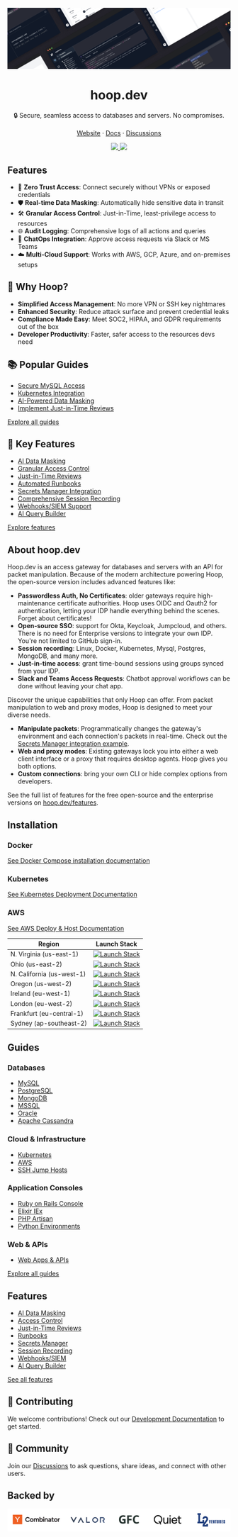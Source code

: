 ![hero](github.png)

<h1 align="center"><b>hoop.dev</b></h1>
<p align="center">
    🔒 Secure, seamless access to databases and servers. No compromises.
    <br />
    <br />
    <a target="_blank" href="https://hoop.dev">Website</a>
    ·
    <a target="_blank" href="https://hoop.dev/docs">Docs</a>
    ·
    <a href="https://github.com/hoophq/hoop/discussions">Discussions</a>
  </p>
</p>


<p align="center">
    <a href="https://github.com/hoophq/hoop/actions/workflows/release.yml">
        <img src="https://img.shields.io/github/v/release/hoophq/hoop.svg?style=flat" />
    </a>
    <a href="https://github.com/hoophq/hoop/actions/workflows/release.yml">
        <img src="https://github.com/hoophq/hoop/actions/workflows/release.yml/badge.svg" />
    </a>
</p>

## Features

- 🔐 **Zero Trust Access**: Connect securely without VPNs or exposed credentials
- 🛡️ **Real-time Data Masking**: Automatically hide sensitive data in transit
- 🛠 **Granular Access Control**: Just-in-Time, least-privilege access to resources
- 🌐 **Audit Logging**: Comprehensive logs of all actions and queries
- 🤖 **ChatOps Integration**: Approve access requests via Slack or MS Teams
- ☁️ **Multi-Cloud Support**: Works with AWS, GCP, Azure, and on-premises setups

## 🌟 Why Hoop?

- **Simplified Access Management**: No more VPN or SSH key nightmares
- **Enhanced Security**: Reduce attack surface and prevent credential leaks
- **Compliance Made Easy**: Meet SOC2, HIPAA, and GDPR requirements out of the box
- **Developer Productivity**: Faster, safer access to the resources devs need

<!--
## 🚀 Quick Start

Get up and running in minutes:

```bash
# create a jwt secret for auth
echo "JWT_SECRET_KEY=$(openssl rand -hex 32)" >> .env

# download and run
curl -sL https://hoop.dev/docker-compose.yml > docker-compose.yml | docker compose -f - up

```
[View full installation options](#installation)
-->
## 📚 Popular Guides

- [Secure MySQL Access](https://hoop.dev/docs/quickstarts/mysql)
- [Kubernetes Integration](https://hoop.dev/docs/quickstarts/kubernetes)
- [AI-Powered Data Masking](https://hoop.dev/docs/learn/ai-data-masking)
- [Implement Just-in-Time Reviews](https://hoop.dev/docs/learn/jit-reviews)

[Explore all guides](#guides)

## 🌟 Key Features

- [AI Data Masking](https://hoop.dev/docs/learn/ai-data-masking)
- [Granular Access Control](https://hoop.dev/docs/learn/access-control)
- [Just-in-Time Reviews](https://hoop.dev/docs/learn/jit-reviews)
- [Automated Runbooks](https://hoop.dev/docs/learn/runbooks)
- [Secrets Manager Integration](https://hoop.dev/docs/learn/secrets-manager)
- [Comprehensive Session Recording](https://hoop.dev/docs/learn/session-recording)
- [Webhooks/SIEM Support](https://hoop.dev/docs/learn/webhooks-siem)
- [AI Query Builder](https://hoop.dev/docs/learn/ai-query-builder)

[Explore features](#features)


## About hoop.dev

Hoop.dev is an access gateway for databases and servers with an API for packet manipulation. Because of the modern architecture powering Hoop, the open-source version includes advanced features like:

 * **Passwordless Auth, No Certificates**: older gateways require high-maintenance certificate authorities. Hoop uses OIDC and Oauth2 for authentication, letting your IDP handle everything behind the scenes. Forget about certificates!
 * **Open-source SSO**: support for Okta, Keycloak, Jumpcloud, and others. There is no need for Enterprise versions to integrate your own IDP. You're not limited to GitHub sign-in.
 * **Session recording**: Linux, Docker, Kubernetes, Mysql, Postgres, MongoDB, and many more.
 * **Just-in-time access**: grant time-bound sessions using groups synced from your IDP.
 * **Slack and Teams Access Requests**: Chatbot approval workflows can be done without leaving your chat app.

Discover the unique capabilities that only Hoop can offer. From packet manipulation to web and proxy modes, Hoop is designed to meet your diverse needs.

* **Manipulate packets**: Programmatically changes the gateway's environment and each connection's packets in real-time. Check out the [Secrets Manager integration example](https://hoop.dev/docs/learn/secrets-manager).
 * **Web and proxy modes**: Existing gateways lock you into either a web client interface or a proxy that requires desktop agents. Hoop gives you both options.
 * **Custom connections**: bring your own CLI or hide complex options from developers.

See the full list of features for the free open-source and the enterprise versions on [hoop.dev/features](https://hoop.dev/features).

## Installation

### Docker

[See Docker Compose installation documentation](https://hoop.dev/docs/getting-started/installation/docker-compose)
<!--
```bash
# create a jwt secret for auth
echo "JWT_SECRET_KEY=$(openssl rand -hex 32)" >> .env

# download and run
curl -sL https://hoop.dev/docker-compose.yml > docker-compose.yml | docker compose -f - up

-->
### Kubernetes

[See Kubernetes Deployment Documentation](https://hoop.dev/docs/deploy/kubernetes)

### AWS

 [See AWS Deploy & Host Documentation](https://hoop.dev/docs/deploy/AWS)

| Region | Launch Stack |
|--------|--------------|
| N. Virginia (us-east-1) | [![Launch Stack](https://cdn.rawgit.com/buildkite/cloudformation-launch-stack-button-svg/master/launch-stack.svg)](https://us-east-1.console.aws.amazon.com/cloudformation/home?region=us-east-1#/stacks/quickcreate?templateURL=https%3A%2F%2Fhoopdev-platform-cf-us-east-1.s3.us-east-1.amazonaws.com%2Flatest%2Fhoopdev-platform.template.yaml) |
| Ohio (us-east-2) | [![Launch Stack](https://cdn.rawgit.com/buildkite/cloudformation-launch-stack-button-svg/master/launch-stack.svg)](https://us-east-2.console.aws.amazon.com/cloudformation/home?region=us-east-2#/stacks/quickcreate?templateURL=https%3A%2F%2Fhoopdev-platform-cf-us-east-2.s3.us-east-2.amazonaws.com%2Flatest%2Fhoopdev-platform.template.yaml) |
| N. California (us-west-1) | [![Launch Stack](https://cdn.rawgit.com/buildkite/cloudformation-launch-stack-button-svg/master/launch-stack.svg)](https://us-west-1.console.aws.amazon.com/cloudformation/home?region=us-west-1#/stacks/quickcreate?templateURL=https%3A%2F%2Fhoopdev-platform-cf-us-west-1.s3.us-west-1.amazonaws.com%2Flatest%2Fhoopdev-platform.template.yaml) |
| Oregon (us-west-2) | [![Launch Stack](https://cdn.rawgit.com/buildkite/cloudformation-launch-stack-button-svg/master/launch-stack.svg)](https://us-west-2.console.aws.amazon.com/cloudformation/home?region=us-west-2#/stacks/quickcreate?templateURL=https%3A%2F%2Fhoopdev-platform-cf-us-west-2.s3.us-west-2.amazonaws.com%2Flatest%2Fhoopdev-platform.template.yaml) |
| Ireland (eu-west-1) | [![Launch Stack](https://cdn.rawgit.com/buildkite/cloudformation-launch-stack-button-svg/master/launch-stack.svg)](https://eu-west-1.console.aws.amazon.com/cloudformation/home?region=eu-west-1#/stacks/quickcreate?templateURL=https%3A%2F%2Fhoopdev-platform-cf-eu-west-1.s3.eu-west-1.amazonaws.com%2Flatest%2Fhoopdev-platform.template.yaml) |
| London (eu-west-2) | [![Launch Stack](https://cdn.rawgit.com/buildkite/cloudformation-launch-stack-button-svg/master/launch-stack.svg)](https://eu-west-2.console.aws.amazon.com/cloudformation/home?region=eu-west-2#/stacks/quickcreate?templateURL=https%3A%2F%2Fhoopdev-platform-cf-eu-west-2.s3.eu-west-2.amazonaws.com%2Flatest%2Fhoopdev-platform.template.yaml) |
| Frankfurt (eu-central-1) | [![Launch Stack](https://cdn.rawgit.com/buildkite/cloudformation-launch-stack-button-svg/master/launch-stack.svg)](https://eu-central-1.console.aws.amazon.com/cloudformation/home?region=eu-central-1#/stacks/quickcreate?templateURL=https%3A%2F%2Fhoopdev-platform-cf-eu-central-1.s3.eu-central-1.amazonaws.com%2Flatest%2Fhoopdev-platform.template.yaml) |
| Sydney (ap-southeast-2) | [![Launch Stack](https://cdn.rawgit.com/buildkite/cloudformation-launch-stack-button-svg/master/launch-stack.svg)](https://ap-southeast-2.console.aws.amazon.com/cloudformation/home?region=ap-southeast-2#/stacks/quickcreate?templateURL=https%3A%2F%2Fhoopdev-platform-cf-ap-southeast-2.s3.ap-southeast-2.amazonaws.com%2Flatest%2Fhoopdev-platform.template.yaml) |

<!--
## 🚀 Quick Start

Get up and running in minutes:

```bash
curl -sL https://hoop.dev/install.sh | sh
```

[View full installation options](#installation)
-->
## Guides

### Databases
- [MySQL](https://hoop.dev/docs/quickstarts/mysql)
- [PostgreSQL](https://hoop.dev/docs/quickstarts/postgres)
- [MongoDB](https://hoop.dev/docs/quickstarts/mongodb)
- [MSSQL](https://hoop.dev/docs/quickstarts/mssql)
- [Oracle](https://hoop.dev/docs/quickstarts/oracle)
- [Apache Cassandra](https://hoop.dev/docs/quickstarts/apache-cassandra)

### Cloud & Infrastructure
- [Kubernetes](https://hoop.dev/docs/quickstarts/kubernetes)
- [AWS](https://hoop.dev/docs/quickstarts/aws)
- [SSH Jump Hosts](https://hoop.dev/docs/quickstarts/ssh-jump-hosts)

### Application Consoles
- [Ruby on Rails Console](https://hoop.dev/docs/quickstarts/ruby-on-rails)
- [Elixir IEx](https://hoop.dev/docs/quickstarts/elixir-IEx)
- [PHP Artisan](https://hoop.dev/docs/quickstarts/php-artisan)
- [Python Environments](https://hoop.dev/docs/quickstarts/python)

### Web & APIs
- [Web Apps & APIs](https://hoop.dev/docs/quickstarts/webapps-and-apis)

[Explore all guides](https://hoop.dev/docs/quickstarts)

## Features

- [AI Data Masking](https://hoop.dev/docs/learn/ai-data-masking)
- [Access Control](https://hoop.dev/docs/learn/access-control)
- [Just-in-Time Reviews](https://hoop.dev/docs/learn/jit-reviews)
- [Runbooks](https://hoop.dev/docs/learn/runbooks)
- [Secrets Manager](https://hoop.dev/docs/learn/secrets-manager)
- [Session Recording](https://hoop.dev/docs/learn/session-recording)
- [Webhooks/SIEM](https://hoop.dev/docs/learn/webhooks-siem)
- [AI Query Builder](https://hoop.dev/docs/learn/ai-query-builder)

[See all features](https://hoop.dev/features)

## 🤝 Contributing

We welcome contributions! Check out our [Development Documentation](/DEV.md) to get started.

## 📣 Community

Join our [Discussions](https://github.com/hoophq/hoop/discussions) to ask questions, share ideas, and connect with other users.

## Backed by

![Backed By YC, Valor, GFC, Quiet and L2 Ventures](backedby.png)

